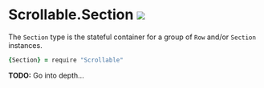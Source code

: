 
# Scrollable.Section ![](https://img.shields.io/badge/last_updated-08/20/2016-yellow.svg?style=flat)

The `Section` type is the stateful container for a group of `Row` and/or `Section` instances.

```coffee
{Section} = require "Scrollable"
```

**TODO:** Go into depth...
